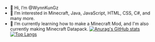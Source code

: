 - 👋 Hi, I’m @WynnKunGz
- 👀 I’m interested in Minecraft, Java, JavaScript, HTML, CSS, C#, and many more.
- 🌱 I’m currently learning how to make a Minecraft Mod, and I'm also currently making Minecraft Datapack.
[![Anurag's GitHub stats](https://github-readme-stats.vercel.app/api?username=WynnKunGz&show_icons=true&theme=dark&include_all_commits=true&count_private=true)](https://github.com/anuraghazra/github-readme-stats)
[![Top Langs](https://github-readme-stats.vercel.app/api/top-langs/?username=WynnKunGz&langs_count=10)](https://github.com/anuraghazra/github-readme-stats)
<!---
WynnKunGz/WynnKunGz is a ✨ special ✨ repository because its `README.md` (this file) appears on your GitHub profile.
You can click the Preview link to take a look at your changes.
--->
